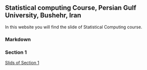 ## Statistical computing Course, Persian Gulf University, Bushehr, Iran 

In this website you will find the slide of Statistical Computing course. 

### Markdown
### Section 1

[Slids of Section 1](https://smnajibi.github.io/statcomp/Section1.Rmd)

